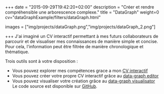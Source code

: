 +++
date = "2015-09-29T19:42:20+02:00"
description = "Créer et rendre compréhensible une arborescence complexe."
title = "DataGraph"
weight=0
cv="dataGraphExample/filters/dataGraph.html"

images = ["img/projects/dataGraph.png","img/projects/dataGraph_2.png"]

+++
J'ai imaginé un CV interactif permettant à mes futurs collaborateurs de parcourir et de visualiser mes connaissances de manière simple et concise.  
Pour cela, l'information peut être filtrée de manière chronologique et thématique.

Trois outils sont à votre disposition :  
- Vous pouvez explorer mes compétences grace a mon [CV interactif](https://mejjjor.github.io/dataGraphExample/)  
- Vous pouvez créer votre propre CV interactif grâce au [data-graph editor](https://mejjjor.github.io/dataGraphExample/editor.html)  
- Vous pouvez visualiser votre création grâce au [data-graph visualisator](https://mejjjor.github.io/dataGraphExample/visualisator.html)  
Le code source est disponible sur [GitHub](https://github.com/mejjjor/dataGraph).
